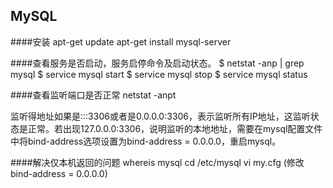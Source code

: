 ## MySQL

####安装
apt-get update
apt-get install mysql-server

####查看服务是否启动，服务启停命令及启动状态。
$ netstat -anp | grep mysql
$ service mysql start
$ service mysql stop
$ service mysql status

####查看监听端口是否正常
netstat -anpt

监听得地址如果是:::3306或者是0.0.0.0:3306，表示监听所有IP地址，这监听状态是正常。若出现127.0.0.0:3306，说明监听的本地地址，需要在mysql配置文件中将bind-address选项设置为bind-address = 0.0.0.0，重启mysql。

####解决仅本机返回的问题
whereis mysql
cd /etc/mysql
vi my.cfg  (修改 bind-address = 0.0.0.0)
